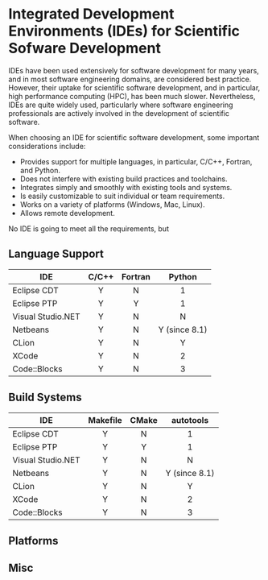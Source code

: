 # Integrated Development Environments (IDEs) for Scientific Sofware Development

IDEs have been used extensively for software development for many years, and in most software engineering domains, 
are considered best practice. However, their uptake for scientific software development, and in particular, high
performance computing (HPC), has been much slower. Nevertheless, IDEs are quite widely used, particularly where software
engineering professionals are actively involved in the development of scientific software.

When choosing an IDE for scientific software development, some important considerations include:

- Provides support for multiple languages, in particular, C/C++, Fortran, and Python.
- Does not interfere with existing build practices and toolchains.
- Integrates simply and smoothly with existing tools and systems.
- Is easily customizable to suit individual or team requirements.
- Works on a variety of platforms (Windows, Mac, Linux).
- Allows remote development.

No IDE is going to meet all the requirements, but 

## Language Support

| IDE               | C/C++ | Fortran | Python             |
|-------------------|:-----:|:-------:|:------------------:|
| Eclipse CDT       |   Y   |    N    |   1                |
| Eclipse PTP       |   Y   |    Y    |   1                |
| Visual Studio.NET |   Y   |    N    |   N                |
| Netbeans          |   Y   |    N    |   Y (since 8.1)    |
| CLion             |   Y   |    N    |   Y                |
| XCode             |   Y   |    N    |   2                |
| Code::Blocks      |   Y   |    N    |   3                |

## Build Systems

| IDE               | Makefile | CMake | autotools          |
|-------------------|:--------:|:-----:|:------------------:|
| Eclipse CDT       |   Y      |    N  |   1                |
| Eclipse PTP       |   Y      |    Y  |   1                |
| Visual Studio.NET |   Y      |    N  |   N                |
| Netbeans          |   Y      |    N  |   Y (since 8.1)    |
| CLion             |   Y      |    N  |   Y                |
| XCode             |   Y      |    N  |   2                |
| Code::Blocks      |   Y      |    N  |   3                |

## Platforms

## Misc
